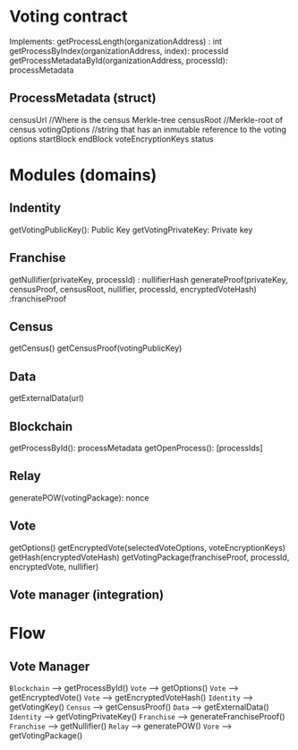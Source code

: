 
# Voting contract
Implements:
getProcessLength(organizationAddress) : int
getProcessByIndex(organizationAddress, index): processId
getProcessMetadataById(organizationAddress, processId): processMetadata


## ProcessMetadata (struct)
censusUrl //Where is the census Merkle-tree
censusRoot //Merkle-root of census
votingOptions //string that has an inmutable reference to the voting options
startBlock
endBlock
voteEncryptionKeys
status

# Modules (domains)
## Indentity
getVotingPublicKey(): Public Key
getVotingPrivateKey: Private key
## Franchise 
getNullifier(privateKey, processId) : nullifierHash
generateProof(privateKey, censusProof, censusRoot, nullifier, processId, encryptedVoteHash) :franchiseProof

## Census
getCensus()
getCensusProof(votingPublicKey)

## Data
getExternalData(url)

## Blockchain
getProcessById(): processMetadata
getOpenProcess(): [processIds]

## Relay
generatePOW(votingPackage): nonce

## Vote
getOptions()
getEncryptedVote(selectedVoteOptions, voteEncryptionKeys)
getHash(encryptedVoteHash)
getVotingPackage(franchiseProof, processId, encryptedVote, nullifier)
## Vote manager (integration)


# Flow
## Vote Manager
`Blockchain` --> getProcessById()
`Vote` --> getOptions()
<UI input>
`Vote` --> getEncryptedVote()
`Vote` --> getEncryptedVoteHash()
`Identity` --> getVotingKey()
`Census` --> getCensusProof()
    `Data` --> getExternalData()
`Identity` --> getVotingPrivateKey()
`Franchise` --> generateFranchiseProof()
`Franchise` --> getNullifier()
`Relay` --> generatePOW()
`Vore` --> getVotingPackage()
